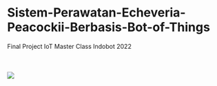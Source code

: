 # Sistem-Perawatan-Echeveria-Peacockii-Berbasis-Bot-of-Things
Final Project IoT Master Class Indobot 2022
<br><br><br><br>
<img src="https://user-images.githubusercontent.com/54527592/227462836-61d1ad75-8faf-4171-838e-3f9f1ac0e261.png">
